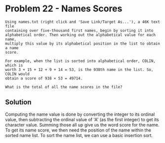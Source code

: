 # Problem 22 - Names Scores

```
Using names.txt (right click and 'Save Link/Target As...'), a 46K text file
containing over five-thousand first names, begin by sorting it into
alphabetical order. Then working out the alphabetical value for each name,
multiply this value by its alphabetical position in the list to obtain a name
score.

For example, when the list is sorted into alphabetical order, COLIN, which is
worth 3 + 15 + 12 + 9 + 14 = 53, is the 938th name in the list. So, COLIN would
obtain a score of 938 × 53 = 49714.

What is the total of all the name scores in the file?
```

## Solution

Computing the name value is done by converting the integer to its ordinal
value, then subtracting the ordinal value of 'A' (as the first integer) to
get its character value.  Summing those all up give us the word score for the
name.  To get its name score, we then need the position of the name within the
sorted name list.  To sort the name list, we can use a basic insertion sort.